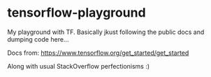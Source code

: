 # tensorflow-playground

My playground with TF. Basically jkust following the public docs and dumping code here...

Docs from: https://www.tensorflow.org/get_started/get_started

Along with usual StackOverflow perfectionisms :)

